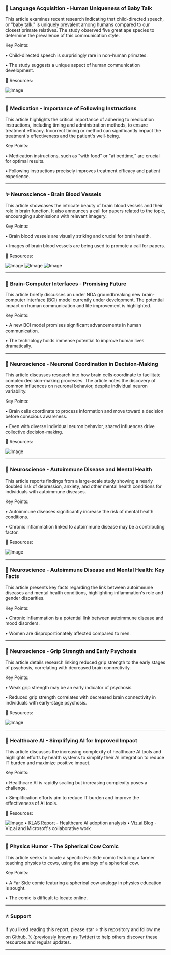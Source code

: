 ### 👶 Language Acquisition - Human Uniqueness of Baby Talk

This article examines recent research indicating that child-directed speech, or "baby talk," is uniquely prevalent among humans compared to our closest primate relatives.  The study observed five great ape species to determine the prevalence of this communication style.

Key Points:

• Child-directed speech is surprisingly rare in non-human primates.

• The study suggests a unique aspect of human communication development.


🔗 Resources:

![Image](https://pbs.twimg.com/media/GuY79iyXMAAx0HM?format=jpg&name=small)

---

### 💊 Medication - Importance of Following Instructions

This article highlights the critical importance of adhering to medication instructions, including timing and administration methods, to ensure treatment efficacy.  Incorrect timing or method can significantly impact the treatment's effectiveness and the patient's well-being.

Key Points:

• Medication instructions, such as "with food" or "at bedtime," are crucial for optimal results.

• Following instructions precisely improves treatment efficacy and patient experience.


---

### ✨ Neuroscience - Brain Blood Vessels

This article showcases the intricate beauty of brain blood vessels and their role in brain function.  It also announces a call for papers related to the topic, encouraging submissions with relevant imagery.

Key Points:

• Brain blood vessels are visually striking and crucial for brain health.

• Images of brain blood vessels are being used to promote a call for papers.


🔗 Resources:

![Image](https://pbs.twimg.com/media/GuVpnvPb0AAmJxk?format=jpg&name=small)
![Image](https://pbs.twimg.com/media/Gt5pUOxXAAA5nwc?format=jpg&name=240x240)
![Image](https://pbs.twimg.com/media/Gt5pUKNbwAIJbMw?format=jpg&name=240x240)

---

### 🚀 Brain-Computer Interfaces - Promising Future

This article briefly discusses an under NDA groundbreaking new brain-computer interface (BCI) model currently under development. The potential impact on human communication and life improvement is highlighted.

Key Points:

• A new BCI model promises significant advancements in human communication.

• The technology holds immense potential to improve human lives dramatically.



---

### 🧠 Neuroscience - Neuronal Coordination in Decision-Making

This article discusses research into how brain cells coordinate to facilitate complex decision-making processes. The article notes the discovery of common influences on neuronal behavior, despite individual neuron variability.

Key Points:

• Brain cells coordinate to process information and move toward a decision before conscious awareness.

• Even with diverse individual neuron behavior, shared influences drive collective decision-making.


🔗 Resources:

![Image](https://pbs.twimg.com/media/GuUVxLfX0AAA_ra?format=jpg&name=small)

---

### 🧠 Neuroscience - Autoimmune Disease and Mental Health

This article reports findings from a large-scale study showing a nearly doubled risk of depression, anxiety, and other mental health conditions for individuals with autoimmune diseases.

Key Points:

• Autoimmune diseases significantly increase the risk of mental health conditions.

• Chronic inflammation linked to autoimmune disease may be a contributing factor.


🔗 Resources:

![Image](https://pbs.twimg.com/media/GuUSyjlWgAAqSQm?format=jpg&name=small)

---

### 🧠 Neuroscience - Autoimmune Disease and Mental Health: Key Facts

This article presents key facts regarding the link between autoimmune diseases and mental health conditions, highlighting inflammation's role and gender disparities.

Key Points:

• Chronic inflammation is a potential link between autoimmune disease and mood disorders.

• Women are disproportionately affected compared to men.


---

### 🧠 Neuroscience - Grip Strength and Early Psychosis

This article details research linking reduced grip strength to the early stages of psychosis, correlating with decreased brain connectivity.

Key Points:

• Weak grip strength may be an early indicator of psychosis.

• Reduced grip strength correlates with decreased brain connectivity in individuals with early-stage psychosis.


🔗 Resources:

![Image](https://pbs.twimg.com/media/GuUQuxFX0AArQc6?format=jpg&name=small)

---

### 🚀 Healthcare AI - Simplifying AI for Improved Impact

This article discusses the increasing complexity of healthcare AI tools and highlights efforts by health systems to simplify their AI integration to reduce IT burden and maximize positive impact.

Key Points:

• Healthcare AI is rapidly scaling but increasing complexity poses a challenge.

• Simplification efforts aim to reduce IT burden and improve the effectiveness of AI tools.


🔗 Resources:

![Image](https://pbs.twimg.com/media/GuTijkxWkAA8ZhK?format=jpg&name=small)
• [KLAS Report](https://klasresearch.com/report/healthcare-ai-2025-are-you-keeping-pace-with-industry-adoption/3749) - Healthcare AI adoption analysis
• [Viz.ai Blog](https://viz.ai/blog/how-viz-ai-and-microsoft-are-transforming-patient-care) - Viz.ai and Microsoft's collaborative work


---

### 🐄 Physics Humor - The Spherical Cow Comic

This article seeks to locate a specific Far Side comic featuring a farmer teaching physics to cows, using the analogy of a spherical cow.

Key Points:

• A Far Side comic featuring a spherical cow analogy in physics education is sought.

• The comic is difficult to locate online.


---

### ⭐️ Support

If you liked reading this report, please star ⭐️ this repository and follow me on [Github](https://github.com/Drix10), [𝕏 (previously known as Twitter)](https://x.com/DRIX_10_) to help others discover these resources and regular updates.

---